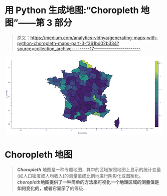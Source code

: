 # 用 Python 生成地图:“Choropleth 地图”——第 3 部分

> 原文：<https://medium.com/analytics-vidhya/generating-maps-with-python-choropleth-maps-part-3-f361bd02b334?source=collection_archive---------17----------------------->

![](img/fd35ab11c1602570c9501bceeaab3f82.png)

# Choropleth 地图

> ***Choropleth*** 地图是一种专题地图，其中的区域按照地图上显示的统计变量(如人口密度或人均收入)的测量值成比例地进行阴影化或图案化。***choropleth*地图提供了一种简单的方法来可视化一个地理区域的测量值是如何变化的，或者它显示了**的等级…